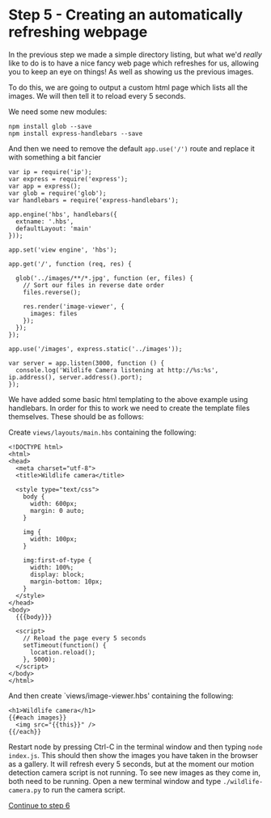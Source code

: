 # Step 5 - Creating an automatically refreshing webpage

In the previous step we made a simple directory listing, but what we'd _really_ like to do is to have a nice fancy web page which refreshes for us, allowing you to keep an eye on things! As well as showing us the previous images.

To do this, we are going to output a custom html page which lists all the images. We will then tell it to reload every 5 seconds.

We need some new modules:

```
npm install glob --save
npm install express-handlebars --save
```

And then we need to remove the default `app.use('/')` route and replace it with something a bit fancier 

```
var ip = require('ip');
var express = require('express');
var app = express();
var glob = require('glob');
var handlebars = require('express-handlebars');

app.engine('hbs', handlebars({
  extname: '.hbs',
  defaultLayout: 'main'
}));

app.set('view engine', 'hbs');

app.get('/', function (req, res) {

  glob('../images/**/*.jpg', function (er, files) {
    // Sort our files in reverse date order
    files.reverse(); 

    res.render('image-viewer', {
      images: files
    });
  });
});

app.use('/images', express.static('../images'));

var server = app.listen(3000, function () {
  console.log('Wildlife Camera listening at http://%s:%s', ip.address(), server.address().port);
});
```

We have added some basic html templating to the above example using handlebars. In order for this to work we need to create the template files themselves. These should be as follows:

Create `views/layouts/main.hbs` containing the following:

```
<!DOCTYPE html>
<html>
<head>
  <meta charset="utf-8">
  <title>Wildlife camera</title>

  <style type="text/css">
    body {
      width: 600px;
      margin: 0 auto;
    }

    img {
      width: 100px;
    }

    img:first-of-type {
      width: 100%;
      display: block;
      margin-bottom: 10px;
    }
  </style>
</head>
<body>
  {{{body}}} 
  
  <script>
    // Reload the page every 5 seconds
    setTimeout(function() {
      location.reload();
    }, 5000);
  </script>
</body>
</html>
```

And then create `views/image-viewer.hbs' containing the following:

```
<h1>Wildlife camera</h1>
{{#each images}}
  <img src="{{this}}" />
{{/each}}

```

Restart node by pressing Ctrl-C in the terminal window and then typing `node index.js`.
This should then show the images you have taken in the browser as a gallery.
It will refresh every 5 seconds, but at the moment our motion detection camera script is not running. To see new images as they come in, both need to be running. Open a new terminal window and type `./wildlife-camera.py` to run the camera script.

[Continue to step 6](step-6.md)
